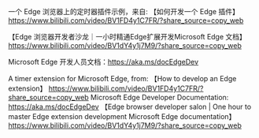 一个 Edge 浏览器上的定时器插件示例，来自:
【如何开发一个 Edge 插件】 https://www.bilibili.com/video/BV1FD4y1C7FR/?share_source=copy_web

【Edge 浏览器开发者沙龙｜一小时精通Edge扩展开发Microsoft Edge 文档】 https://www.bilibili.com/video/BV1dY4y1j7M9/?share_source=copy_web

Microsoft Edge 开发人员文档：https://aka.ms/docEdgeDev

A timer extension for Microsoft Edge, from:
【How to develop an Edge extension】 https://www.bilibili.com/video/BV1FD4y1C7FR/?share_source=copy_web
Microsoft Edge Developer Documentation: https://aka.ms/docEdgeDev
【Edge browser developer salon | One hour to master Edge extension development Microsoft Edge documentation】 https://www.bilibili.com/video/BV1dY4y1j7M9/?share_source=copy_web
